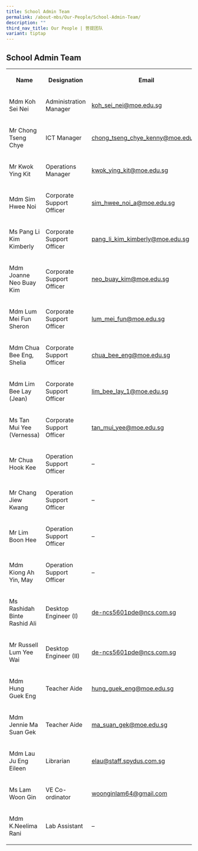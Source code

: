 ```yaml
---
title: School Admin Team
permalink: /about-mbs/Our-People/School-Admin-Team/
description: ""
third_nav_title: Our People | 菩提团队
variant: tiptap
---
```

<h2><strong>School Admin Team</strong></h2>
<table style="minWidth: 75px">
<colgroup>
<col>
<col>
<col>
</colgroup>
<tbody>
<tr>
<th rowspan="1" colspan="1">
<p>Name</p>
</th>
<th rowspan="1" colspan="1">
<p>Designation</p>
</th>
<th rowspan="1" colspan="1">
<p>Email</p>
</th>
</tr>
<tr>
<td rowspan="1" colspan="1">
<p>Mdm Koh Sei Nei</p>
</td>
<td rowspan="1" colspan="1">
<p>Administration Manager</p>
</td>
<td rowspan="1" colspan="1">
<p><a href="mailto:koh_sei_nei@moe.edu.sg" rel="noopener noreferrer nofollow" target="_blank">koh_sei_nei@moe.edu.sg</a>
</p>
</td>
</tr>
<tr>
<td rowspan="1" colspan="1">
<p>Mr Chong Tseng Chye</p>
</td>
<td rowspan="1" colspan="1">
<p>ICT Manager</p>
</td>
<td rowspan="1" colspan="1">
<p><a href="mailto:chong_tseng_chye_kenny@moe.edu.sg" rel="noopener noreferrer nofollow" target="_blank">chong_tseng_chye_kenny@moe.edu.sg</a>
</p>
</td>
</tr>
<tr>
<td rowspan="1" colspan="1">
<p>Mr Kwok Ying Kit</p>
</td>
<td rowspan="1" colspan="1">
<p>Operations Manager</p>
</td>
<td rowspan="1" colspan="1">
<p><a href="mailto:kwok_ying_kit@moe.edu.sg" rel="noopener noreferrer nofollow" target="_blank">kwok_ying_kit@moe.edu.sg</a>
</p>
</td>
</tr>
<tr>
<td rowspan="1" colspan="1">
<p>Mdm Sim Hwee Noi</p>
</td>
<td rowspan="1" colspan="1">
<p>Corporate Support Officer</p>
</td>
<td rowspan="1" colspan="1">
<p><a href="mailto:sim_hwee_noi_a@moe.edu.sg" rel="noopener noreferrer nofollow" target="_blank">sim_hwee_noi_a@moe.edu.sg</a>
</p>
</td>
</tr>
<tr>
<td rowspan="1" colspan="1">
<p>Ms Pang Li Kim Kimberly</p>
</td>
<td rowspan="1" colspan="1">
<p>Corporate Support Officer</p>
</td>
<td rowspan="1" colspan="1">
<p><a href="mailto:pang_li_kim_kimberly@moe.edu.sg" rel="noopener noreferrer nofollow" target="_blank">pang_li_kim_kimberly@moe.edu.sg</a>
</p>
</td>
</tr>
<tr>
<td rowspan="1" colspan="1">
<p>Mdm Joanne Neo Buay Kim</p>
</td>
<td rowspan="1" colspan="1">
<p>Corporate Support Officer</p>
</td>
<td rowspan="1" colspan="1">
<p><a href="mailto:neo_buay_kim@moe.edu.sg" rel="noopener noreferrer nofollow" target="_blank">neo_buay_kim@moe.edu.sg</a>
</p>
</td>
</tr>
<tr>
<td rowspan="1" colspan="1">
<p>Mdm Lum Mei Fun Sheron</p>
</td>
<td rowspan="1" colspan="1">
<p>Corporate Support Officer</p>
</td>
<td rowspan="1" colspan="1">
<p><a href="mailto:lum_mei_fun@moe.edu.sg" rel="noopener noreferrer nofollow" target="_blank">lum_mei_fun@moe.edu.sg</a>
</p>
</td>
</tr>
<tr>
<td rowspan="1" colspan="1">
<p>Mdm Chua Bee Eng, Shelia</p>
</td>
<td rowspan="1" colspan="1">
<p>Corporate Support Officer</p>
</td>
<td rowspan="1" colspan="1">
<p><a href="mailto:chua_bee_eng@moe.edu.sg" rel="noopener noreferrer nofollow" target="_blank">chua_bee_eng@moe.edu.sg</a>
</p>
</td>
</tr>
<tr>
<td rowspan="1" colspan="1">
<p>Mdm Lim Bee Lay (Jean)</p>
</td>
<td rowspan="1" colspan="1">
<p>Corporate Support Officer</p>
</td>
<td rowspan="1" colspan="1">
<p><a href="mailto:lim_bee_lay_1@moe.edu.sg" rel="noopener noreferrer nofollow" target="_blank">lim_bee_lay_1@moe.edu.sg</a>
</p>
</td>
</tr>
<tr>
<td rowspan="1" colspan="1">
<p>Ms Tan Mui Yee (Vernessa)</p>
</td>
<td rowspan="1" colspan="1">
<p>Corporate Support Officer</p>
</td>
<td rowspan="1" colspan="1">
<p><a href="mailto:tan_mui_yee@moe.edu.sg" rel="noopener noreferrer nofollow" target="_blank">tan_mui_yee@moe.edu.sg</a>
</p>
</td>
</tr>
<tr>
<td rowspan="1" colspan="1">
<p>Mr Chua Hook Kee</p>
</td>
<td rowspan="1" colspan="1">
<p>Operation Support Officer</p>
</td>
<td rowspan="1" colspan="1">
<p>–</p>
</td>
</tr>
<tr>
<td rowspan="1" colspan="1">
<p>Mr Chang Jiew Kwang</p>
</td>
<td rowspan="1" colspan="1">
<p>Operation Support Officer</p>
</td>
<td rowspan="1" colspan="1">
<p>–</p>
</td>
</tr>
<tr>
<td rowspan="1" colspan="1">
<p>Mr Lim Boon Hee</p>
</td>
<td rowspan="1" colspan="1">
<p>Operation Support Officer</p>
</td>
<td rowspan="1" colspan="1">
<p>–</p>
</td>
</tr>
<tr>
<td rowspan="1" colspan="1">
<p>Mdm Kiong Ah Yin, May</p>
</td>
<td rowspan="1" colspan="1">
<p>Operation Support Officer</p>
</td>
<td rowspan="1" colspan="1">
<p>–</p>
</td>
</tr>
<tr>
<td rowspan="1" colspan="1">
<p>Ms Rashidah Binte Rashid Ali</p>
</td>
<td rowspan="1" colspan="1">
<p>Desktop Engineer (I)</p>
</td>
<td rowspan="1" colspan="1">
<p><a href="mailto:de-ncs5601pde@ncs.com.sg" rel="noopener noreferrer nofollow" target="_blank">de-ncs5601pde@ncs.com.sg</a>
</p>
</td>
</tr>
<tr>
<td rowspan="1" colspan="1">
<p>Mr Russell Lum Yee Wai</p>
</td>
<td rowspan="1" colspan="1">
<p>Desktop Engineer (II)</p>
</td>
<td rowspan="1" colspan="1">
<p><a href="mailto:de-ncs5601pde@ncs.com.sg" rel="noopener noreferrer nofollow" target="_blank">de-ncs5601pde@ncs.com.sg</a>
</p>
</td>
</tr>
<tr>
<td rowspan="1" colspan="1">
<p>Mdm Hung Guek Eng</p>
</td>
<td rowspan="1" colspan="1">
<p>Teacher Aide</p>
</td>
<td rowspan="1" colspan="1">
<p><a href="mailto:hung_guek_eng@moe.edu.sg" rel="noopener noreferrer nofollow" target="_blank">hung_guek_eng@moe.edu.sg</a>
</p>
</td>
</tr>
<tr>
<td rowspan="1" colspan="1">
<p>Mdm Jennie Ma Suan Gek</p>
</td>
<td rowspan="1" colspan="1">
<p>Teacher Aide</p>
</td>
<td rowspan="1" colspan="1">
<p><a href="mailto:ma_suan_gek@moe.edu.sg" rel="noopener noreferrer nofollow" target="_blank">ma_suan_gek@moe.edu.sg</a>
</p>
</td>
</tr>
<tr>
<td rowspan="1" colspan="1">
<p>Mdm Lau Ju Eng Eileen</p>
</td>
<td rowspan="1" colspan="1">
<p>Librarian</p>
</td>
<td rowspan="1" colspan="1">
<p><a href="mailto:elau@staff.spydus.com.sg" rel="noopener noreferrer nofollow" target="_blank">elau@staff.spydus.com.sg</a>
</p>
</td>
</tr>
<tr>
<td rowspan="1" colspan="1">
<p>Ms Lam Woon Gin</p>
</td>
<td rowspan="1" colspan="1">
<p>VE Co-ordinator</p>
</td>
<td rowspan="1" colspan="1">
<p><a href="mailto:woonginlam64@gmail.com" rel="noopener noreferrer nofollow" target="_blank">woonginlam64@gmail.com</a>
</p>
</td>
</tr>
<tr>
<td rowspan="1" colspan="1">
<p>Mdm K.Neelima Rani</p>
</td>
<td rowspan="1" colspan="1">
<p>Lab Assistant</p>
</td>
<td rowspan="1" colspan="1">
<p>–</p>
</td>
</tr>
</tbody>
</table>
<p></p>